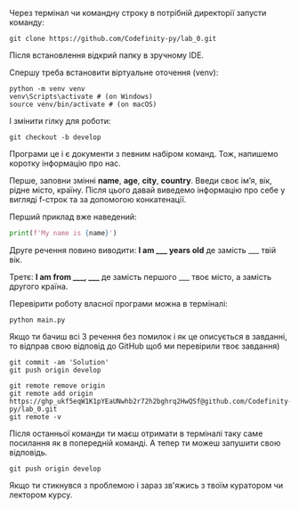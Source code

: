 Через термінал чи командну строку в потрібній директорії запусти команду:
```
git clone https://github.com/Codefinity-py/lab_0.git
```
Після встановлення відкрий папку в зручному IDE.

Спершу треба встановити віртуальне оточення (venv):
```
python -m venv venv
venv\Scripts\activate # (on Windows)
source venv/bin/activate # (on macOS)
```
І змінити гілку для роботи:
```
git checkout -b develop
```

Програми це і є документи з певним набіром команд. Тож, напишемо коротку інформацію про нас.

Перше, заповни змінні **name**, **age**, **city**, **country**. Введи своє імʼя, вік, рідне місто, країну.
Після цього давай виведемо інформацію про себе у вигляді f-строк та за допомогою конкатенації.

Перший приклад вже наведений:
``` python
print(f'My name is {name}')
```
Друге речення повино виводити:
**I am ___ years old** де замість ___ твій вік.

Третє:
**I am from ___, ___** де замість першого ___ твоє місто, а замість другого країна.

Перевірити роботу власної програми можна в терміналі:
```
python main.py
```
Якщо ти бачиш всі 3 речення без помилок і як це описується в завданні, то відправ свою відповід до GitHub щоб ми перевірили твоє завдання)
```
git commit -am 'Solution'
git push origin develop
```

```
git remote remove origin
git remote add origin https://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@github.com/Codefinity-py/lab_0.git
git remote -v
```
Після останньої команди ти маєш отримати в терміналі таку саме посилання як в попередній команді.
А тепер ти можеш запушити свою відповідь.
```
git push origin develop
```
Якщо ти стикнувся з проблемою і зараз зв'яжись з твоїм куратором чи лектором курсу.